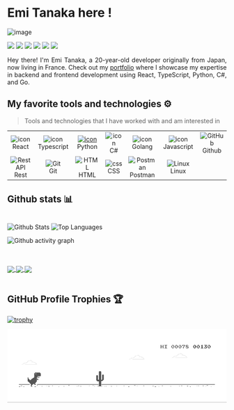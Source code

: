 # Emi Tanaka here !
![image](https://github.com/theupsilongirl/theupsilongirl/assets/166620784/132b2404-dae7-4482-8ba6-2f56f7aa4aea)


<a href="https://www.instagram.com/theupsilongirl/"><img src="https://img.shields.io/badge/Instagram-%23E4405F.svg?style=for-the-badge&logo=Instagram&logoColor=white"></a>
<a href="https://www.discord.com/users/1227221670658441288"><img src="https://img.shields.io/badge/Discord-%7289da.svg?style=for-the-badge&logo=Discord&logoColor=white&color=7289da"></a>
<a href="https://www.linkedin.com/in/emi-tanaka1/"><img src="https://img.shields.io/badge/Linkedin-%231DA1F2.svg?style=for-the-badge&logo=Linkedin&logoColor=white"></a>
<a href="https://t.me/theupsilongirl/"><img src="https://img.shields.io/badge/telegram-2CA5E0?style=for-the-badge&logo=telegram&logoColor=white"></a>
<a href="https://gitlab.com/theupsilongirl"><img src="https://img.shields.io/badge/gitlab-330F63?style=for-the-badge&logo=gitlab&logoColor=white"></a>
<a><img src="https://komarev.com/ghpvc/?username=theupsilongirl&label=PROFILE+VIEWS&style=for-the-badge&color=brightgreen"></a>

</div>
<p></p>
<p align="justify">
Hey there! I'm Emi Tanaka, a 20-year-old developer originally from Japan, now living in France. Check out my <a href="https://theupsilongirl.github.io/">portfolio</a> where I showcase my expertise in backend and frontend development using React, TypeScript, Python, C#, and Go.

</p>

## My favorite tools and technologies ⚙️

> Tools and technologies that I have worked with and am interested in

<table>
  <tr>
      <td align="center" width="96">
        <img src="https://techstack-generator.vercel.app/react-icon.svg" alt="icon" width="65" height="65" />
      <br>React
    </td>
        <td align="center" width="96">
        <img src="https://techstack-generator.vercel.app/ts-icon.svg" alt="icon" width="65" height="65" />
      <br>Typescript
    </td>
    <td align="center" width="96">
      <a href="#macropower-tech">
        <img src="https://techstack-generator.vercel.app/python-icon.svg" alt="icon" width="65" height="65" />
      </a>
      <br>Python
    </td>
    <td align="center" width="96">
        <img src="https://techstack-generator.vercel.app/csharp-icon.svg" alt="icon" width="65" height="65" />
      <br>C#
    </td>
    <td align="center" width="96">
        <img src="https://cdn.icon-icons.com/icons2/2699/PNG/512/golang_logo_icon_171073.png" alt="icon" width="65" height="65" />
      <br>Golang
    </td>
    <td align="center" width="96">
        <img src="https://techstack-generator.vercel.app/js-icon.svg" alt="icon" width="65" height="65" />
      <br>Javascript
    </td>
           <td align="center" width="96">
        <img src="https://techstack-generator.vercel.app/github-icon.svg" width="65" height="65" alt="GitHub" />
      <br>Github
    </td>
    </tr><tr>
          <td align="center" width="96">
        <img src="https://techstack-generator.vercel.app/restapi-icon.svg" width="65" height="65" alt="Rest API" />
      <br>Rest
    </td>
    <td align="center" width="96">
        <img src="https://skillicons.dev/icons?i=git" width="48" height="48" alt="Git" />
      <br>Git
    </td>
    <td align="center"  width="96">
        <img src="https://skillicons.dev/icons?i=html" width="48" height="48" alt="HTML" />
      <br>HTML
    </td>
    <td align="center" width="96">
        <img src="https://skillicons.dev/icons?i=css" width="48" height="48" alt="css" />
      <br>CSS
    </td>
        <td align="center" width="96">
        <img src="https://skillicons.dev/icons?i=postman" width="48" height="48" alt="Postman" />
      <br>Postman
    </td>
            <td align="center" width="96">
        <img src="https://skillicons.dev/icons?i=linux" width="48" height="48" alt="Linux" />
      <br>Linux
    </td>
  </tr>
 <tr>
 </tr>
</table>

## Github stats 📊

  <br/>
    <img alt="Github Stats" src="https://github-readme-stats.vercel.app/api/?username=theupsilongirl&show_icons=true&count_private=true&theme=default&hide_border=true&bg_color=fff&title_color=00E676&icon_color=00E676" height="192px"/>
  <img alt="Top Languages" src="https://github-readme-stats.vercel.app/api/top-langs/?username=theupsilongirl&langs_count=8&layout=compact&theme=default&hide_border=true&bg_color=fff&title_color=000&icon_color=000&hide=Jupyter%20Notebook" height="192px"/>
  <br/>

![Github activity graph](https://github-readme-activity-graph.vercel.app/graph?username=theupsilongirl&bg_color=ffffff&color=000000&line=04e61b&point=403d3d&area=true&hide_border=true)

<br><br>
  <a href="https://github.com/theupsilongirl/theupsilongirl">
  <img align="center" src="https://github-readme-stats.vercel.app/api/pin/?username=theupsilongirl&repo=theupsilongirl&theme=default" /> 
  <a href="https://github.com/theupsilongirl/theupsilongirl.github.io">
  <img align="center" src="https://github-readme-stats.vercel.app/api/pin/?username=theupsilongirl&repo=theupsilongirl.github.io&theme=default" />
</a>
  <a href="https://github.com/prescoter/Emora-Project">
  <img align="center" src="https://github-readme-stats.vercel.app/api/pin/?username=prescoter&repo=Emora-Project&theme=default" />
</a>
  <br/>
  <br/>

## GitHub Profile Trophies 🏆

[![trophy](https://github-profile-trophy.vercel.app/?username=theupsilongirl&row=1&margin-w=40)]()

<img data-target="animated-image.replacedImage" alt="dino.gif" class="AnimatedImagePlayer-animatedImage" src="https://raw.githubusercontent.com/theupsilongirl/theupsilongirl/main/dino.gif" style="display: block; opacity: 1;">
